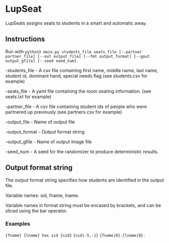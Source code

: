 # LupSeat
LupSeats assigns seats to students in a smart and automatic away.

## Instructions
Run with 
`python3 main.py students_file seats_file [--partner partner_file] [--out output_file] [--fmt output_format] [--gout output_gfile] [--seed seed_num]`

-students\_file - A csv file containing first name, middle name, last name, student id, dominant hand, special needs flag (see students.csv for example)

-seats\_file - A yaml file containing the room seating information. (see seats.txt for example)

-partner\_file - A csv file containing student ids of people who were partnered up previously (see partners.csv for example)

-output\_file - Name of output file

-output\_format - Output format string

-output\_gfile - Name of output image file

-seed\_num - A seed for the randomizer to produce deterministic results.

## Output format string
The output format string specifies how students are identified in the output file.

Variable names: sid, fname, lname.

Variable names in format string must be encased by brackets, and can be sliced using the bar operator.

### Examples
`{fname} {lname} has sid {sid}`
`{sid|-5,-1}`
`{fname|0}.{lname|0}.`

